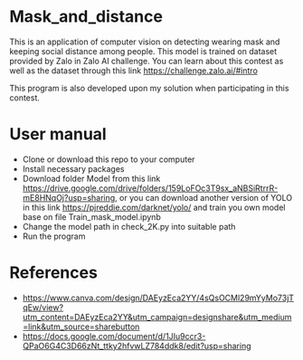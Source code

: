 # Mask_and_distance

This is an application of computer vision on detecting wearing mask and keeping social distance among people. This model is trained on dataset provided by Zalo in Zalo AI challenge. You can learn about this contest as well as the dataset through this link https://challenge.zalo.ai/#intro

This program is also developed upon my solution when participating in this contest. 

# User manual
- Clone or download this repo to your computer 
- Install necessary packages
- Download folder Model from this link https://drive.google.com/drive/folders/159LoFOc3T9sx_aNBSiRtrrR-mE8HNqOj?usp=sharing, or you can download another version of YOLO in this link https://pjreddie.com/darknet/yolo/ and train you own model base on file Train_mask_model.ipynb
- Change the model path in check_2K.py into suitable path
- Run the program

# References
- https://www.canva.com/design/DAEyzEca2YY/4sQsOCMl29mYyMo73jTqEw/view?utm_content=DAEyzEca2YY&utm_campaign=designshare&utm_medium=link&utm_source=sharebutton
- https://docs.google.com/document/d/1JIu9ccr3-QPaO6G4C3D66zNt_ttky2hfvwLZ784ddk8/edit?usp=sharing
